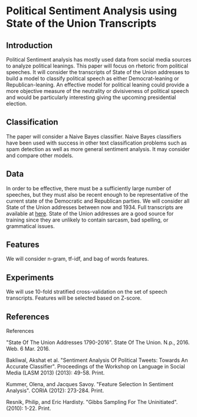 # Political Sentiment Analysis using State of the Union Transcripts

<h2>Introduction</h2>
Political Sentiment analysis has mostly used data from social media sources to analyze political leanings. This paper will focus on rhetoric from political speeches. It will consider the transcripts of State of the Union addresses to build a model to classify political speech as either Democrat-leaning or Republican-leaning. An effective model for political leaning could provide a more objective measure of the neutrality or divisiveness of political speech and would be particularly interesting giving the upcoming presidential election.
<h2>Classification</h2>
The paper will consider a Naive Bayes classifier. Naive Bayes classifiers have been used with success in other text classification problems such as spam detection as well as more general sentiment analysis. It may consider and compare other models.
<h2>Data</h2>
In order to be effective, there must be a sufficiently large number of speeches, but they must also be recent enough to be representative of the current state of the Democratic and Republican parties. We will consider all State of the Union addresses between now and 1934. Full transcripts are available at <a href='stateoftheunion.onetwothree.net/texts/index.html'>here</a>. State of the Union addresses are a good source for training since they are unlikely to contain sarcasm, bad spelling, or grammatical issues.
<h2>Features</h2>
We will consider n-gram, tf-idf, and bag of words features.
<h2>Experiments</h2>
We will use 10-fold stratified cross-validation on the set of speech transcripts. Features will be selected based on Z-score.
<h2>References</h2>
References

"State Of The Union Addresses 1790-2016". State Of The Union. N.p., 2016. Web. 6 Mar. 2016.

Bakliwal, Akshat et al. "Sentiment Analysis Of Political Tweets: Towards An Accurate Classifier". Proceedings of the Workshop on Language in Social Media (LASM 2013) (2013): 49-58. Print.

Kummer, Olena, and Jacques Savoy. "Feature Selection In Sentiment Analysis". CORIA (2012): 273-284. Print.

Resnik, Philip, and Eric Hardisty. "Gibbs Sampling For The Uninitiated". (2010): 1-22. Print.
